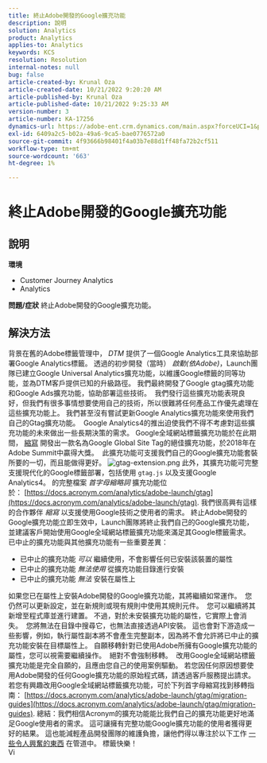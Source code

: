 ```yaml
---
title: 終止Adobe開發的Google擴充功能
description: 說明
solution: Analytics
product: Analytics
applies-to: Analytics
keywords: KCS
resolution: Resolution
internal-notes: null
bug: false
article-created-by: Krunal Oza
article-created-date: 10/21/2022 9:20:20 AM
article-published-by: Krunal Oza
article-published-date: 10/21/2022 9:25:33 AM
version-number: 3
article-number: KA-17256
dynamics-url: https://adobe-ent.crm.dynamics.com/main.aspx?forceUCI=1&pagetype=entityrecord&etn=knowledgearticle&id=98c25394-2151-ed11-bba2-0022480867fb
exl-id: 6409a2c5-b02a-49a6-9ca5-bae0776572a0
source-git-commit: 4f93666b98401f4a03b7e88d1ff48fa72b2cf511
workflow-type: tm+mt
source-wordcount: '663'
ht-degree: 1%

---
```


# 終止Adobe開發的Google擴充功能

## 說明

<b>環境</b>
- Customer Journey Analytics
- Analytics



<b>問題/症狀</b>
終止Adobe開發的Google擴充功能。


## 解決方法

背景在舊的Adobe標籤管理中， *DTM* 提供了一個Google Analytics工具來協助部署Google Analytics標籤。
透過的初步開發（當時） *啟動(依Adobe)*，Launch團隊已建立Google Universal Analytics擴充功能，以維護Google標籤的同等功能，並為DTM客戶提供已知的升級路徑。
我們最終開發了Google gtag擴充功能和Google Ads擴充功能，協助部署這些技術。  我們發行這些擴充功能表現良好，但我們有很多事情想要使用自己的技術，所以很難將任何產品工作優先處理在這些擴充功能上。 我們甚至沒有嘗試更新Google Analytics擴充功能來使用我們自己的Gtag擴充功能。 
Google Analytics4的推出迫使我們不得不考慮對這些擴充功能的未來做出一些長期決策的需求。
Google全域網站標籤擴充功能於在此期間， [縮寫](https://www.acronym.com/) 開發出一款名為Google Global Site Tag的絕佳擴充功能，於2018年在Adobe Summit中贏得大獎。  此擴充功能可支援我們自己的Google擴充功能套裝所要的一切，而且能做得更好。
![gtag-extension.png](https://experienceleaguecommunities.adobe.com/t5/image/serverpage/image-id/32446iD3F68A3559E15F49/image-size/large?v=v2&amp;amp;px=999 "gtag-extension.png")
此外，其擴充功能可完整支援現代化的Google標籤部署，包括使用 `gtag.js` 以及支援Google Analytics4。
的完整檔案 *首字母縮略詞* 擴充功能位於： [https://docs.acronym.com/analytics/adobe-launch/gtag](https://docs.acronym.com/analytics/adobe-launch/gtag).
我們很高興有這樣的合作夥伴 *縮寫* 以支援使用Google技術之使用者的需求。
終止Adobe開發的Google擴充功能立即生效中，Launch團隊將終止我們自己的Google擴充功能，並建議客戶開始使用Google全域網站標籤擴充功能來滿足其Google標籤需求。
已中止的擴充功能與其他擴充功能有一些重要差異：
- 已中止的擴充功能 *可以* 繼續使用，不會影響任何已安裝該裝置的屬性
- 已中止的擴充功能 *無法使用* 從擴充功能目錄進行安裝
- 已中止的擴充功能 *無法* 安裝在屬性上

如果您已在屬性上安裝Adobe開發的Google擴充功能，其將繼續如常運作。  您仍然可以更新設定，並在新規則或現有規則中使用其規則元件。  您可以繼續將其新增至程式庫並進行建置。
不過，對於未安裝擴充功能的屬性，它實際上會消失。  您將無法在目錄中搜尋它，也無法直接透過API安裝。
這也會對下游造成一些影響，例如，執行屬性副本將不會產生完整副本，因為將不會允許將已中止的擴充功能安裝在目標屬性上。
自願移轉針對已使用Adobe所擁有Google擴充功能的屬性，您可以視需要繼續操作。  絕對不會強制移轉。  改用Google全域網站標籤擴充功能是完全自願的，且應由您自己的使用案例驅動。
若您因任何原因想要使用Adobe開發的任何Google擴充功能的原始程式碼，請透過客戶服務提出請求。
若您有興趣改用Google全域網站標籤擴充功能，可於下列首字母縮寫找到移轉指南： [https://docs.acronym.com/analytics/adobe-launch/gtag/migration-guides](https://docs.acronym.com/analytics/adobe-launch/gtag/migration-guides).
總結：我們相信Acronym的擴充功能能比我們自己的擴充功能更好地滿足Google使用者的需求。 這可讓擁有完整功能Google擴充功能的使用者獲得更好的結果。 這也能減輕產品開發團隊的維護負擔，讓他們得以專注於以下工作 [一些令人興奮的東西](https://experienceleaguecommunities.adobe.com/t5/adobe-experience-platform-launch/data-collection-roadmap/ba-p/401733) 在管道中。
標籤快樂！<br>Vi
